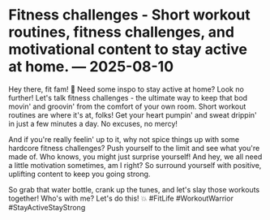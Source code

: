 # Fitness challenges - Short workout routines, fitness challenges, and motivational content to stay active at home. — 2025-08-10

Hey there, fit fam! 💪 Need some inspo to stay active at home? Look no further! Let's talk fitness challenges - the ultimate way to keep that bod movin' and groovin' from the comfort of your own room. Short workout routines are where it's at, folks! Get your heart pumpin' and sweat drippin' in just a few minutes a day. No excuses, no mercy!

And if you're really feelin' up to it, why not spice things up with some hardcore fitness challenges? Push yourself to the limit and see what you're made of. Who knows, you might just surprise yourself! And hey, we all need a little motivation sometimes, am I right? So surround yourself with positive, uplifting content to keep you going strong.

So grab that water bottle, crank up the tunes, and let's slay those workouts together! Who's with me? Let's do this! 💥 #FitLife #WorkoutWarrior #StayActiveStayStrong
